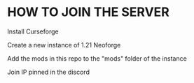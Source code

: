 # HOW TO JOIN THE SERVER

Install Curseforge

Create a new instance of 1.21 Neoforge

Add the mods in this repo to the "mods" folder of the instance

Join IP pinned in the discord
